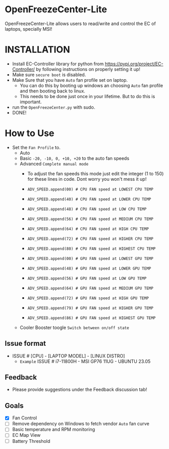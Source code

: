 # OpenFreezeCenter-Lite
OpenFreezeCenter-Lite allows users to read/write and control the EC of laptops, specially MSI!

# INSTALLATION
- Install EC-Controller library for python from https://pypi.org/project/EC-Controller/ by following instructions on properly setting it up!
- Make sure ```secure boot``` is disabled.
- Make Sure that you have ```Auto``` fan profile set on laptop.
  - You can do this by booting up windows an choosing ```Auto``` fan profile and then booting back to linux.
  - This needs to be done just once in your lifetime. But to do this is important.
- run the ```OpenFreezeCenter.py``` with sudo.
- DONE!

# How to Use
- Set the ```Fan Profile``` to.
  - Auto
  - Basic ```-20, -10, 0, +10, +20``` to the auto fan speeds
  - Advanced ```Complete manual mode```
    - To adjust the fan speeds this mode just edit the integer (1 to 150) for these lines in code. Dont worry you won't mess it up!
    - ```ADV_SPEED.append(00) # CPU FAN speed at LOWEST CPU TEMP```
    - ```ADV_SPEED.append(40) # CPU FAN speed at LOWER CPU TEMP```
    - ```ADV_SPEED.append(48) # CPU FAN speed at LOW CPU TEMP```
    - ```ADV_SPEED.append(56) # CPU FAN speed at MEDIUM CPU TEMP```
    - ```ADV_SPEED.append(64) # CPU FAN speed at HIGH CPU TEMP```
    - ```ADV_SPEED.append(72) # CPU FAN speed at HIGHER CPU TEMP```
    - ```ADV_SPEED.append(80) # CPU FAN speed at HIGHEST CPU TEMP```
      
    - ```ADV_SPEED.append(00) # GPU FAN speed at LOWEST GPU TEMP```
    - ```ADV_SPEED.append(48) # GPU FAN speed at LOWER GPU TEMP```
    - ```ADV_SPEED.append(56) # GPU FAN speed at LOW GPU TEMP```
    - ```ADV_SPEED.append(64) # GPU FAN speed at MEDIUM GPU TEMP```
    - ```ADV_SPEED.append(72) # GPU FAN speed at HIGH GPU TEMP```
    - ```ADV_SPEED.append(79) # GPU FAN speed at HIGHER GPU TEMP```
    - ```ADV_SPEED.append(86) # GPU FAN speed at HIGHEST GPU TEMP```
  - Cooler Booster toogle ```Switch between on/off state```

## Issue format
- ISSUE # [CPU] - [LAPTOP MODEL] - [LINUX DISTRO]
  - ```Example``` ISSUE # i7-11800H - MSI GP76 11UG - UBUNTU 23.05

## Feedback
- Please provide suggestions under the Feedback discussion tab!

## Goals
- [X] Fan Control
- [ ] Remove dependency on Windows to fetch vendor ```Auto``` fan curve
- [ ] Basic temperature and RPM monitoring
- [ ] EC Map View
- [ ] Battery Threshold
